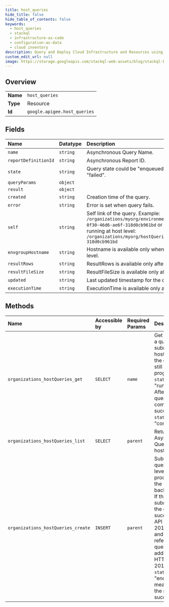 ```yaml
---
title: host_queries
hide_title: false
hide_table_of_contents: false
keywords:
  - host_queries
  - stackql
  - infrastructure-as-code
  - configuration-as-data
  - cloud inventory
description: Query and Deploy Cloud Infrastructure and Resources using SQL
custom_edit_url: null
image: https://storage.googleapis.com/stackql-web-assets/blog/stackql-blog-post-featured-image.png
---
```

  
    

## Overview
<table><tbody>
<tr><td><b>Name</b></td><td><code>host_queries</code></td></tr>
<tr><td><b>Type</b></td><td>Resource</td></tr>
<tr><td><b>Id</b></td><td><code>google.apigee.host_queries</code></td></tr>
</tbody></table>

## Fields
| Name | Datatype | Description |
|:-----|:---------|:------------|
| `name` | `string` | Asynchronous Query Name. |
| `reportDefinitionId` | `string` | Asynchronous Report ID. |
| `state` | `string` | Query state could be "enqueued", "running", "completed", "failed". |
| `queryParams` | `object` |  |
| `result` | `object` |  |
| `created` | `string` | Creation time of the query. |
| `error` | `string` | Error is set when query fails. |
| `self` | `string` | Self link of the query. Example: `/organizations/myorg/environments/myenv/queries/9cfc0d85-0f30-46d6-ae6f-318d0cb961bd` or following format if query is running at host level: `/organizations/myorg/hostQueries/9cfc0d85-0f30-46d6-ae6f-318d0cb961bd` |
| `envgroupHostname` | `string` | Hostname is available only when query is executed at host level. |
| `resultRows` | `string` | ResultRows is available only after the query is completed. |
| `resultFileSize` | `string` | ResultFileSize is available only after the query is completed. |
| `updated` | `string` | Last updated timestamp for the query. |
| `executionTime` | `string` | ExecutionTime is available only after the query is completed. |
## Methods
| Name | Accessible by | Required Params | Description |
|:-----|:--------------|:----------------|:------------|
| `organizations_hostQueries_get` | `SELECT` | `name` | Get status of a query submitted at host level. If the query is still in progress, the `state` is set to "running" After the query has completed successfully, `state` is set to "completed" |
| `organizations_hostQueries_list` | `SELECT` | `parent` | Return a list of Asynchronous Queries at host level. |
| `organizations_hostQueries_create` | `INSERT` | `parent` | Submit a query at host level to be processed in the background. If the submission of the query succeeds, the API returns a 201 status and an ID that refer to the query. In addition to the HTTP status 201, the `state` of "enqueued" means that the request succeeded. |
